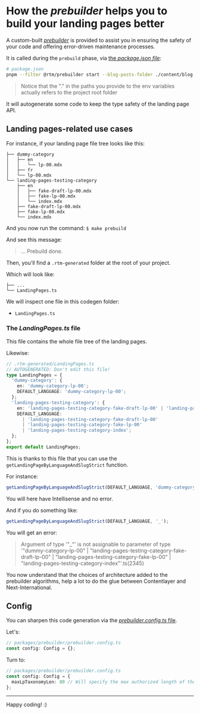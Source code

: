 # How the _prebuilder_ helps you to build your landing pages better

A custom-built [_prebuilder_](/packages/prebuilder/) is provided to assist you in ensuring the safety of your code and offering error-driven
maintenance processes.

It is called during the `prebuild` phase, via [the _package.json file_](/package.json):

```bash
# package.json
pnpm --filter @rtm/prebuilder start --blog-posts-folder ./content/blog --i18n-locales-schema ./src/i18n/locales/schema.ts
```

> Notice that the "." in the paths you provide to the env variables actually refers to the project root folder

It will autogenerate some code to keep the type safety of the landing page API.

## Landing pages-related use cases

For instance, if your landing page file tree looks like this:

```
├── dummy-category
│   ├── en
│   │   └── lp-00.mdx
│   ├── fr
│   └── lp-00.mdx
└── landing-pages-testing-category
    ├── en
    │   ├── fake-draft-lp-00.mdx
    │   ├── fake-lp-00.mdx
    │   └── index.mdx
    ├── fake-draft-lp-00.mdx
    ├── fake-lp-00.mdx
    └── index.mdx
```

And you now run the command: `$ make prebuild`

And see this message:

> ... Prebuild done.

Then, you'll find a `.rtm-generated` folder at the root of your project.

Which will look like:

```
├── ...
└── LandingPages.ts
```

We will inspect one file in this codegen folder:

- `LandingPages.ts`

### The _LandingPages.ts_ file

This file contains the whole file tree of the landing pages.

Likewise:

```ts
// .rtm-generated/LandingPages.ts
// AUTOGENERATED: Don't edit this file!
type LandingPages = {
  'dummy-category': {
    en: 'dummy-category-lp-00';
    DEFAULT_LANGUAGE: 'dummy-category-lp-00';
  };
  'landing-pages-testing-category': {
    en: 'landing-pages-testing-category-fake-draft-lp-00' | 'landing-pages-testing-category-fake-lp-00' | 'landing-pages-testing-category-index';
    DEFAULT_LANGUAGE:
      | 'landing-pages-testing-category-fake-draft-lp-00'
      | 'landing-pages-testing-category-fake-lp-00'
      | 'landing-pages-testing-category-index';
  };
};
export default LandingPages;
```

This is thanks to this file that you can use the `getLandingPageByLanguageAndSlugStrict` function.

For instance:

```ts
getLandingPageByLanguageAndSlugStrict(DEFAULT_LANGUAGE, 'dummy-category-lp-00');
```

You will here have Intellisense and no error.

And if you do something like:

```ts
getLandingPageByLanguageAndSlugStrict(DEFAULT_LANGUAGE, '_');
```

You will get an error:

> Argument of type '"\_"' is not assignable to parameter of type '"dummy-category-lp-00" | "landing-pages-testing-category-fake-draft-lp-00" |
> "landing-pages-testing-category-fake-lp-00" | "landing-pages-testing-category-index"'.ts(2345)

You now understand that the choices of architecture added to the prebuilder algorithms, help a lot to do the glue between Contentlayer and
Next-International.

## Config

You can sharpen this code generation via the [_prebuilder.config.ts_ file](/packages/prebuilder/prebuilder.config.ts).

Let's:

```ts
// packages/prebuilder/prebuilder.config.ts
const config: Config = {};
```

Turn to:

```ts
// packages/prebuilder/prebuilder.config.ts
const config: Config = {
  maxLpTaxonomyLen: 80 // Will specify the max authorized length of the names of your categories and slugs to 80
};
```

---

Happy coding! :)
